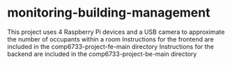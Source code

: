 # monitoring-building-management
This project uses 4 Raspberry Pi devices and a USB camera to approximate the number of occupants within a room
Instructions for the frontend are included in the comp6733-project-fe-main directory
Instructions for the backend are included in the comp6733-project-be-main directory

